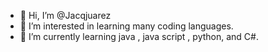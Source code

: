 - 👋 Hi, I’m @Jacqjuarez
- 👀 I’m interested in learning many coding languages.
- 🌱 I’m currently learning java , java script , python, and C#. 

<!---
Jacqjuarez/Jacqjuarez is a ✨ special ✨ repository because its `README.md` (this file) appears on your GitHub profile.
You can click the Preview link to take a look at your changes.
--->
